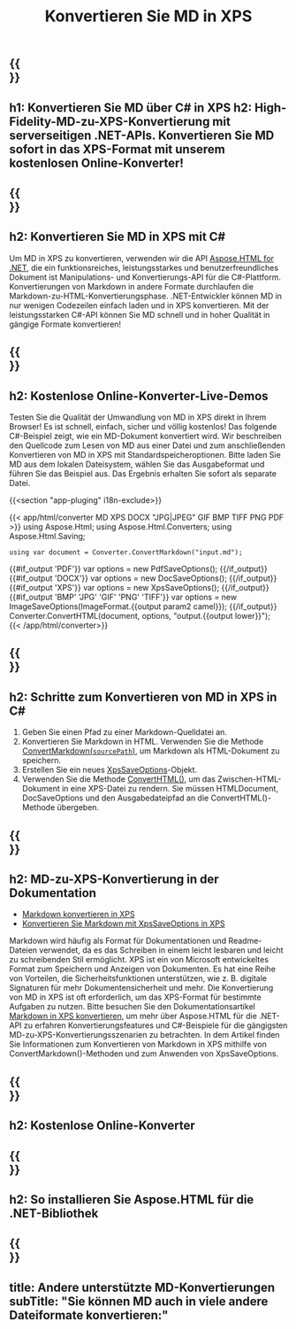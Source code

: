 ﻿---
translation: true
template: /templates/_template-conversion-child.md
title: Konvertieren Sie MD in XPS
description: C#-Beispielcode für die Konvertierung von MD in XPS. Verwenden Sie einfach die Konverter-API innerhalb von ASP.NET oder einer beliebigen .NET-Anwendung. Probieren Sie den Online-MD-zu-XPS-Konverter kostenlos aus!
url: /net/conversion/md-to-xps/
family: html
platformtag: net
feature: conversion
informat: MD
outformat: XPS
otherformats: PDF DOCX JPEG BMP GIF PNG TIFF HTML
---

{{<section banner>}}
---
h1: Konvertieren Sie MD über C# in XPS
h2: High-Fidelity-MD-zu-XPS-Konvertierung mit serverseitigen .NET-APIs. Konvertieren Sie MD sofort in das XPS-Format mit unserem kostenlosen Online-Konverter!
---

{{<section overview>}}
---
h2: Konvertieren Sie MD in XPS mit C#
---

Um MD in XPS zu konvertieren, verwenden wir die API [Aspose.HTML for .NET](https://products.aspose.com/html/net/), die ein funktionsreiches, leistungsstarkes und benutzerfreundliches Dokument ist Manipulations- und Konvertierungs-API für die C#-Plattform. Konvertierungen von Markdown in andere Formate durchlaufen die Markdown-zu-HTML-Konvertierungsphase. .NET-Entwickler können MD in nur wenigen Codezeilen einfach laden und in XPS konvertieren. Mit der leistungsstarken C#-API können Sie MD schnell und in hoher Qualität in gängige Formate konvertieren!

{{<section demos>}}
---
h2: Kostenlose Online-Konverter-Live-Demos
---

Testen Sie die Qualität der Umwandlung von MD in XPS direkt in Ihrem Browser! Es ist schnell, einfach, sicher und völlig kostenlos! Das folgende C#-Beispiel zeigt, wie ein MD-Dokument konvertiert wird. Wir beschreiben den Quellcode zum Lesen von MD aus einer Datei und zum anschließenden Konvertieren von MD in XPS mit Standardspeicheroptionen. Bitte laden Sie MD aus dem lokalen Dateisystem, wählen Sie das Ausgabeformat und führen Sie das Beispiel aus. Das Ergebnis erhalten Sie sofort als separate Datei.

{{<section "app-pluging" i18n-exclude>}}

{{< app/html/converter MD XPS DOCX "JPG|JPEG" GIF BMP TIFF PNG PDF >}}
using Aspose.Html;
using Aspose.Html.Converters;
using Aspose.Html.Saving;

    using var document = Converter.ConvertMarkdown("input.md");
{{#if_output 'PDF'}}
    var options = new PdfSaveOptions();
{{/if_output}}
{{#if_output 'DOCX'}}
    var options = new DocSaveOptions();
{{/if_output}}
{{#if_output 'XPS'}}
    var options = new XpsSaveOptions();
{{/if_output}}
{{#if_output 'BMP' 'JPG' 'GIF' 'PNG' 'TIFF'}}
    var options = new ImageSaveOptions(ImageFormat.{{output param2 camel}});
{{/if_output}}
    Converter.ConvertHTML(document, options, "output.{{output lower}}");   
{{< /app/html/converter>}}


{{<section steps>}}
---
h2: Schritte zum Konvertieren von MD in XPS in C#
---
1. Geben Sie einen Pfad zu einer Markdown-Quelldatei an.
1. Konvertieren Sie Markdown in HTML. Verwenden Sie die Methode [ConvertMarkdown(`sourcePath`)](https://reference.aspose.com/html/net/aspose.html.converters/converter/convertmarkdown/#convertmarkdown_4), um Markdown als HTML-Dokument zu speichern.
1. Erstellen Sie ein neues [XpsSaveOptions](https://reference.aspose.com/html/net/aspose.html.saving/xpssaveoptions/)-Objekt.
1. Verwenden Sie die Methode [ConvertHTML()](https://reference.aspose.com/html/net/aspose.html.converters/converter/converthtml/), um das Zwischen-HTML-Dokument in eine XPS-Datei zu rendern. Sie müssen HTMLDocument, DocSaveOptions und den Ausgabedateipfad an die ConvertHTML()-Methode übergeben.

{{<section documentation>}}
---
h2: MD-zu-XPS-Konvertierung in der Dokumentation
---

 - <a href="https://docs.aspose.com/html/net/converting-between-formats/markdown-to-xps/#convert-markdown-to-xps" target="_blank">Markdown konvertieren in XPS</a>
 - <a href="https://docs.aspose.com/html/net/converting-between-formats/markdown-to-xps/#convert-markdown-to-xps-using-xpssaveoptions" target="_blank" >Konvertieren Sie Markdown mit XpsSaveOptions in XPS</a>

Markdown wird häufig als Format für Dokumentationen und Readme-Dateien verwendet, da es das Schreiben in einem leicht lesbaren und leicht zu schreibenden Stil ermöglicht. XPS ist ein von Microsoft entwickeltes Format zum Speichern und Anzeigen von Dokumenten. Es hat eine Reihe von Vorteilen, die Sicherheitsfunktionen unterstützen, wie z. B. digitale Signaturen für mehr Dokumentensicherheit und mehr. Die Konvertierung von MD in XPS ist oft erforderlich, um das XPS-Format für bestimmte Aufgaben zu nutzen. Bitte besuchen Sie den Dokumentationsartikel [Markdown in XPS konvertieren](https://docs.aspose.com/html/net/converting-between-formats/markdown-to-xps/), um mehr über Aspose.HTML für die .NET-API zu erfahren Konvertierungsfeatures und C#-Beispiele für die gängigsten MD-zu-XPS-Konvertierungsszenarien zu betrachten. In dem Artikel finden Sie Informationen zum Konvertieren von Markdown in XPS mithilfe von ConvertMarkdown()-Methoden und zum Anwenden von XpsSaveOptions.

{{<section online-converters>}}
---
h2: Kostenlose Online-Konverter
---

{{<section get-started>}}
---
h2: So installieren Sie Aspose.HTML für die .NET-Bibliothek
---

{{<section other-conversions>}}
---
title: Andere unterstützte MD-Konvertierungen
subTitle: "Sie können MD auch in viele andere Dateiformate konvertieren:"
---